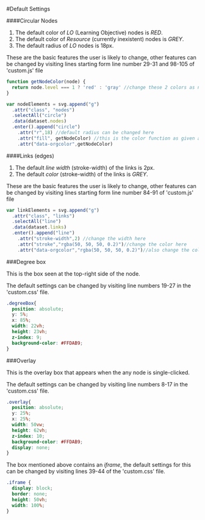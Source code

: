 #Default Settings

####Circular Nodes

1.  The default color of *LO* (Learning Objective) nodes is *RED*.
2.  The default color of *Resource* (currently inexistent) nodes is *GREY*.
3.  The default radius of *LO* nodes is 18px.

These are the basic features the user is likely to change, other features can be changed by visiting lines starting form line number 29-31 and 98-105 of 'custom.js' file

```javascript
function getNodeColor(node) {
  return node.level === 1 ? 'red' : 'gray' //change these 2 colors as needed
}
```

```javascript
var nodeElements = svg.append("g")
  .attr("class", "nodes")
  .selectAll("circle")
  .data(dataset.nodes)
  .enter().append("circle")
    .attr("r",18) //default radius can be changed here
    .attr("fill", getNodeColor) //this is the color function as given above
    .attr("data-orgcolor",getNodeColor)
```

####Links (edges)

1.  The default *line width* (stroke-width) of the links is 2px.
2.  The default *color* (stroke-width) of the links is *GREY*.

These are the basic features the user is likely to change, other features can be changed by visiting lines starting form line number 84-91 of 'custom.js' file

```javascript
var linkElements = svg.append("g")
  .attr("class", "links")
  .selectAll("line")
  .data(dataset.links)
  .enter().append("line")
    .attr("stroke-width",2) //change the width here
    .attr("stroke","rgba(50, 50, 50, 0.2)")//change the color here
    .attr("data-orgcolor","rgba(50, 50, 50, 0.2)")//also change the color here(to same as above)
```

###Degree box

This is the box seen at the top-right side of the node.

The default settings can be changed by visiting line numbers 19-27 in the 'custom.css' file.

```css
.degreeBox{
  position: absolute;
  y: 5%;
  x: 85%;
  width: 22vh;
  height: 23vh;
  z-index: 9;
  background-color: #FFDAB9;
}
```

###Overlay

This is the overlay box that appears when the any node is single-clicked.

The default settings can be changed by visiting line numbers 8-17 in the 'custom.css' file.

```css
.overlay{
  position: absolute;
  y: 25%;
  x: 25%;
  width: 50vw;
  height: 62vh;
  z-index: 10;
  background-color: #FFDAB9;
  display: none;
}
```

The box mentioned above contains an *iframe*, the default settings for this can be changed by visiting lines 39-44 of the 'custom.css' file.

```css
.iframe {
  display: block;
  border: none;
  height: 50vh;
  width: 100%;
}
```
